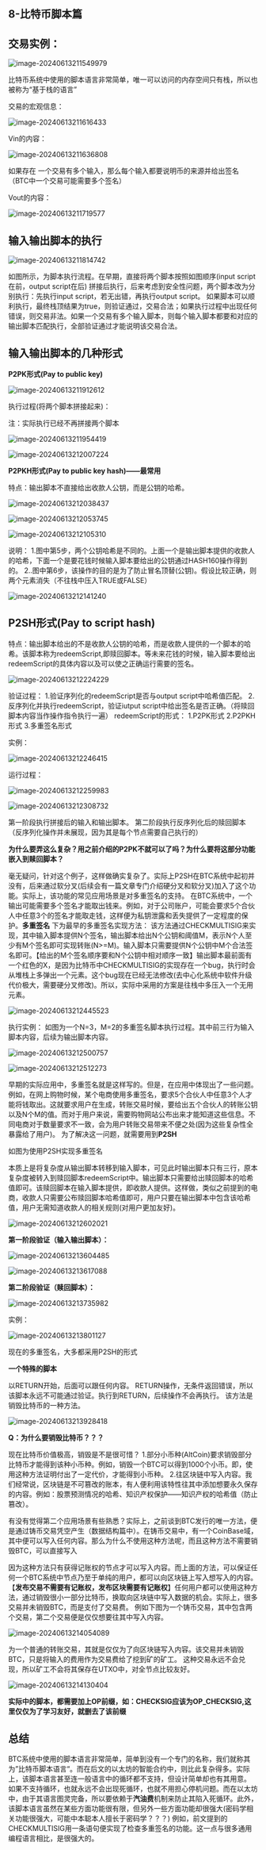 ## 8-比特币脚本篇

## 交易实例：

![image-20240613211549979](8-比特币脚本篇.assets/image-20240613211549979.png)

比特币系统中使用的脚本语言非常简单，唯一可以访问的内存空间只有栈，所以也被称为“基于栈的语言”



交易的宏观信息：

![image-20240613211616433](8-比特币脚本篇.assets/image-20240613211616433.png)

Vin的内容：

![image-20240613211636808](8-比特币脚本篇.assets/image-20240613211636808.png)

如果存在 一个交易有多个输入，那么每个输入都要说明币的来源并给出签名（BTC中一个交易可能需要多个签名）



Vout的内容：

![image-20240613211719577](8-比特币脚本篇.assets/image-20240613211719577.png)

## 输入输出脚本的执行

![image-20240613211814742](8-比特币脚本篇.assets/image-20240613211814742.png)

如图所示，为脚本执行流程。在早期，直接将两个脚本按照如图顺序(input script在前，output script在后) 拼接后执行，后来考虑到安全性问题，两个脚本改为分别执行：先执行input script，若无出错，再执行output script。 如果脚本可以顺利执行，最终栈顶结果为true，则验证通过，交易合法；如果执行过程中出现任何错误，则交易非法。如果一个交易有多个输入脚本，则每个输入脚本都要和对应的输出脚本匹配执行，全部验证通过才能说明该交易合法。



## 输入输出脚本的几种形式

**P2PK形式(Pay to public key)**

![image-20240613211912612](8-比特币脚本篇.assets/image-20240613211912612.png)

执行过程(将两个脚本拼接起来)：

注：实际执行已经不再拼接两个脚本



![image-20240613211954419](8-比特币脚本篇.assets/image-20240613211954419.png)

![image-20240613212007224](8-比特币脚本篇.assets/image-20240613212007224.png)

**P2PKH形式(Pay to public key hash)——最常用**

特点：输出脚本不直接给出收款人公钥，而是公钥的哈希。

![image-20240613212038437](8-比特币脚本篇.assets/image-20240613212038437.png)



![image-20240613212053745](8-比特币脚本篇.assets/image-20240613212053745.png)

![image-20240613212105310](8-比特币脚本篇.assets/image-20240613212105310.png)

说明： 1.图中第5步，两个公钥哈希是不同的。上面一个是输出脚本提供的收款人的哈希，下面一个是要花钱时候输入脚本要给出的公钥通过HASH160操作得到的。 2..图中第6步，该操作的目的是为了防止冒名顶替(公钥)。假设比较正确，则两个元素消失（不往栈中压入TRUE或FALSE）

![image-20240613212141240](8-比特币脚本篇.assets/image-20240613212141240.png)

## P2SH形式(Pay to script hash)

特点：输出脚本给出的不是收款人公钥的哈希，而是收款人提供的一个脚本的哈希。该脚本称为redeemScript,即赎回脚本。等未来花钱的时候，输入脚本要给出redeemScript的具体内容以及可以使之正确运行需要的签名。

![image-20240613212224229](8-比特币脚本篇.assets/image-20240613212224229.png)

验证过程： 1.验证序列化的redeemScript是否与output script中哈希值匹配。 2.反序列化并执行redeemScript，验证iutput script中给出签名是否正确。（将赎回脚本内容当作操作指令执行一遍） redeemScript的形式： 1.P2PK形式 2.P2PKH形式 3.多重签名形式

实例：



![image-20240613212246415](8-比特币脚本篇.assets/image-20240613212246415.png)

运行过程：

![image-20240613212259983](8-比特币脚本篇.assets/image-20240613212259983.png)

![image-20240613212308732](8-比特币脚本篇.assets/image-20240613212308732.png)

第一阶段执行拼接后的输入和输出脚本。 第二阶段执行反序列化后的赎回脚本（反序列化操作并未展现，因为其是每个节点需要自己执行的）

**为什么要弄这么复杂？用之前介绍的P2PK不就可以了吗？为什么要将这部分功能嵌入到赎回脚本？** 

​     毫无疑问，针对这个例子，这样做确实复杂了。实际上P2SH在BTC系统中起初并没有，后来通过软分叉(后续会有一篇文章专门介绍硬分叉和软分叉)加入了这个功能。实际上，该功能的常见应用场景是对多重签名的支持。 在BTC系统中，一个输出可能需要多个签名才能取出钱来。例如，对于公司账户，可能会要求5个合伙人中任意3个的签名才能取走钱，这样便为私钥泄露和丢失提供了一定程度的保护。**多重签名** 下为最早的多重签名实现方法： 该方法通过CHECKMULTISIG来实现，其中输入脚本提供N个签名，输出脚本给出N个公钥和阈值M，表示N个人至少有M个签名即可实现转账(N>=M)。输入脚本只需要提供N个公钥中M个合法签名即可。【给出的M个签名顺序要和N个公钥中相对顺序一致】输出脚本最前面有一个红色的X，是因为比特币中CHECKMULTISIG的实现存在一个bug，执行时会从堆栈上多弹出一个元素。这个bug现在已经无法修改(去中心化系统中软件升级代价极大，需要硬分叉修改)。所以，实际中采用的方案是往栈中多压入一个无用元素。



![image-20240613212445523](8-比特币脚本篇.assets/image-20240613212445523.png)

执行实例： 如图为一个N=3，M=2的多重签名脚本执行过程。其中前三行为输入脚本内容，后续为输出脚本内容。 

![image-20240613212500757](8-比特币脚本篇.assets/image-20240613212500757.png)

![image-20240613212512273](8-比特币脚本篇.assets/image-20240613212512273.png)

早期的实际应用中，多重签名就是这样写的。但是，在应用中体现出了一些问题。例如，在网上购物时候，某个电商使用多重签名，要求5个合伙人中任意3个人才能将钱取出。这就要求用户在生成，转账交易时候，要给出五个合伙人的转账公钥以及N个M的值。而对于用户来说，需要购物网站公布出来才能知道这些信息。不同电商对于数量要求不一致，会为用户转账交易带来不便之处(因为这些复杂性全暴露给了用户)。 为了解决这一问题，就需要用到**P2SH**



如图为使用P2SH实现多重签名

本质上是将复杂度从输出脚本转移到输入脚本，可见此时输出脚本只有三行，原本复杂度被转入到赎回脚本redeemScript中。输出脚本只需要给出赎回脚本的哈希值即可。该赎回脚本在输入脚本提供，即收款人提供。这样做，类似之前提到的电商，收款人只需要公布赎回脚本哈希值即可，用户只要在输出脚本中包含该哈希值，用户无需知道收款人的相关规则(对用户更加友好)。

![image-20240613212602021](8-比特币脚本篇.assets/image-20240613212602021.png)

**第一阶段验证（输入输出脚本）：**

![image-20240613213604485](8-比特币脚本篇.assets/image-20240613213604485.png)

![image-20240613213617088](8-比特币脚本篇.assets/image-20240613213617088.png)

**第二阶段验证（赎回脚本）：**

![image-20240613213735982](8-比特币脚本篇.assets/image-20240613213735982.png)

实例：

![image-20240613213801127](8-比特币脚本篇.assets/image-20240613213801127.png)

现在的多重签名，大多都采用P2SH的形式

**一个特殊的脚本**

以RETURN开始，后面可以跟任何内容。 RETURN操作，无条件返回错误，所以该脚本永远不可能通过验证。执行到RETURN，后续操作不会再执行。 该方法是销毁比特币的一种方法。

![image-20240613213928418](8-比特币脚本篇.assets/image-20240613213928418.png)

**Q：为什么要销毁比特币？？？**

现在比特币价值极高，销毁是不是很可惜？ 1.部分小币种(AltCoin)要求销毁部分比特币才能得到该种小币种。例如，销毁一个BTC可以得到1000个小币。即，使用这种方法证明付出了一定代价，才能得到小币种。 2.往区块链中写入内容。我们经常说，区块链是不可篡改的账本，有人便利用该特性往其中添加想要永久保存的内容。例如：股票预测情况的哈希、知识产权保护——知识产权的哈希值（防止篡改）。



有没有觉得第二个应用场景有些熟悉？实际上，之前谈到BTC发行的唯一方法，便是通过铸币交易凭空产生（数据结构篇中）。在铸币交易中，有一个CoinBase域，其中便可以写入任何内容。那么为什么不使用这种方法呢，而且这种方法不需要销毁BTC，可以直接写入

因为这种方法只有获得记账权的节点才可以写入内容。而上面的方法，可以保证任何一个BTC系统中节点乃至于单纯的用户，都可以向区块链上写入想写入的内容。【**发布交易不需要有记账权，发布区块需要有记账权**】任何用户都可以使用这种方法，通过销毁很小一部分比特币，换取向区块链中写入数据的机会。实际上，很多交易并未销毁BTC，而是支付了交易费。 例如下图为一个铸币交易，其中包含两个交易，第二个交易便是仅仅想要往其中写入内容。

![image-20240613214054089](8-比特币脚本篇.assets/image-20240613214054089.png)

为一个普通的转账交易，其就是仅仅为了向区块链写入内容。该交易并未销毁BTC，只是将输入的费用作为交易费给了挖到矿的矿工。 这种交易永远不会兑现，所以矿工不会将其保存在UTXO中，对全节点比较友好。

![image-20240613214130404](8-比特币脚本篇.assets/image-20240613214130404.png)

**实际中的脚本，都需要加上OP前缀，如：CHECKSIG应该为OP_CHECKSIG,这里仅仅为了学习友好，就删去了该前缀**

## 总结

BTC系统中使用的脚本语言非常简单，简单到没有一个专门的名称，我们就称其为”比特币脚本语言“。而在后文的以太坊的智能合约中，则比此复杂得多。实际上，该脚本语言甚至连一般语言中的循环都不支持，但设计简单却也有其用意。 如果不支持循环，也就永远不会出现死循环，也就不用担心停机问题。而在以太坊中，由于其语言图灵完备，所以要依赖于**汽油费**机制来防止其陷入死循环。此外，该脚本语言虽然在某些方面功能很有限，但另外一些方面功能却很强大(密码学相关功能很强大，可能中本聪本人擅长于密码学？？？) 例如，前文提到的CHECKMULTISIG用一条语句便实现了检查多重签名的功能。这一点与很多通用编程语言相比，是很强大的。